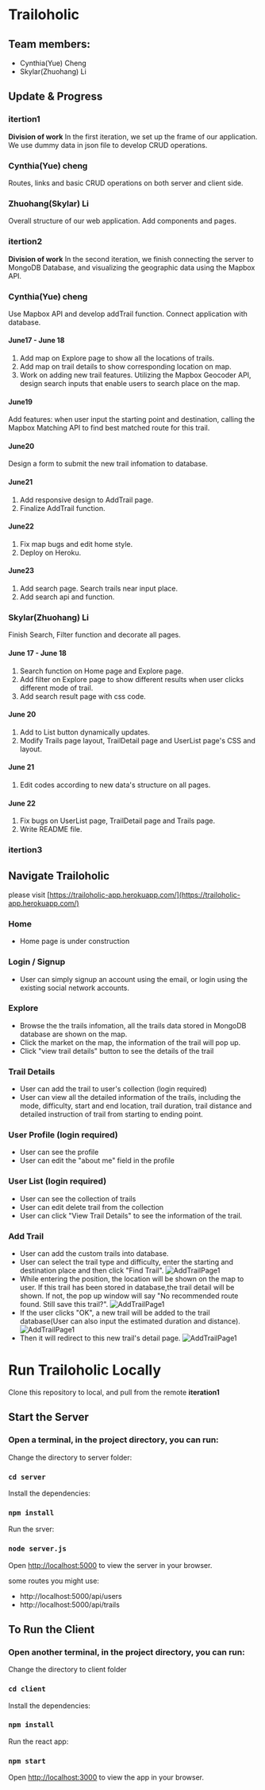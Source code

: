 # Trailoholic

## Team members:
- Cynthia(Yue) Cheng
- Skylar(Zhuohang) Li


## Update & Progress
### itertion1
**Division of work**
In the first iteration, we set up the frame of our application. We use dummy data in json file to develop CRUD operations.
### Cynthia(Yue) cheng
Routes, links and basic CRUD operations on both server and client side.

### Zhuohang(Skylar) Li
Overall structure of our web application. Add components and pages.

### itertion2 
**Division of work**
In the second iteration, we finish connecting the server to MongoDB Database, and visualizing the geographic data using the Mapbox API.


### Cynthia(Yue) cheng
Use Mapbox API and develop addTrail function. Connect application with database.
#### June17 - June 18
1. Add map on Explore page to show all the locations of trails.
2. Add map on trail details to show corresponding location on map.
3. Work on adding new trail features. Utilizing the Mapbox Geocoder API, design search inputs that enable users to search place on the map.


#### June19
Add features: when user input the starting point and destination, calling the Mapbox Matching API to find best matched route for this trail.


#### June20
Design a form to submit the new trail infomation to database. 


#### June21
1. Add responsive design to AddTrail page.
2. Finalize AddTrail function.

#### June22
1. Fix map bugs and edit home style.
2. Deploy on Heroku.

#### June23
1. Add search page. Search trails near input place.
2. Add search api and function.

### Skylar(Zhuohang) Li
Finish Search, Filter function and decorate all pages.
#### June 17 - June 18
1. Search function on Home page and Explore page.
2. Add filter on Explore page to show different results when user clicks different mode of trail.
3. Add search result page with css code.

#### June 20
1. Add to List button dynamically updates.
2. Modify Trails page layout, TrailDetail page and UserList page's CSS and layout.

#### June 21
1. Edit codes according to new data's structure on all pages.

#### June 22
1. Fix bugs on UserList page, TrailDetail page and Trails page.
2. Write README file.


### itertion3 

## Navigate Trailoholic
please visit [https://trailoholic-app.herokuapp.com/](https://trailoholic-app.herokuapp.com/)


### Home
- Home page is under construction

### Login / Signup
- User can simply signup an account using the email, or login using the existing social network accounts.


### Explore
- Browse the the trails infomation, all the trails data stored in MongoDB database are shown on the map.
- Click the market on the map, the information of the trail will pop up.
- Click "view trail details" button to see the details of the trail


### Trail Details
- User can add the trail to user's collection (login required)
- User can view all the detailed information of the trails, including the mode, difficulty, start and end location, 
trail duration, trail distance and detailed instruction of trail from starting to ending point.  


### User Profile (login required)
- User can see the profile
- User can edit the "about me" field in the profile

### User List (login required)
- User can see the collection of trails
- User can edit delete trail from the collection
- User can click "View Trail Details" to see the information of the trail.

### Add Trail
- User can add the custom trails into database. 
- User can select the trail type and difficulty, enter the starting and destination place and then click "Find Trail". 
![AddTrailPage1](/client/public/images/AddTrail_1.png)
- While entering the position, the location will be shown on the map to user. If this trail has been stored in database,the trail detail will be shown. If not, the pop up window will say "No recommended route found. Still save this trail?".
![AddTrailPage1](/client/public/images/AddTrail_2.png)
- If the user clicks "OK", a new trail will be added to the trail database(User can also input the estimated duration and distance).
![AddTrailPage1](/client/public/images/AddTrail_3.png)
- Then it will redirect to this new trail's detail page.
![AddTrailPage1](/client/public/images/AddTrail_4.png)

# Run Trailoholic Locally
Clone this repository to local, and pull from the remote **iteration1**

## Start the Server
### Open a terminal, in the project directory, you can run:

Change the directory to server folder:
### `cd server`

Install the dependencies:
### `npm install`

Run the srver:
### `node server.js`


Open [http://localhost:5000](http://localhost:5000) to view the server in your browser.

some routes you might use:
- http://localhost:5000/api/users
- http://localhost:5000/api/trails


## To Run the Client
### Open another terminal, in the project directory, you can run:

Change the directory to client folder
### `cd client`

Install the dependencies:
### `npm install`

Run the react app:
### `npm start`

Open [http://localhost:3000](http://localhost:3000) to view the app in your browser.